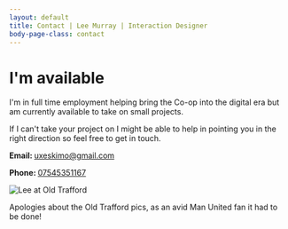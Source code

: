 ```yaml
---
layout: default
title: Contact | Lee Murray | Interaction Designer
body-page-class: contact
---
```


<h1 class="title">I'm available</h1>

<p>I'm in full time employment helping bring the Co-op into the digital era but am currently available to take on small projects.</p>

<p>If I can't take your project on I might be able to help in pointing you in the right direction so feel free to get in touch.</p>

<p><strong>Email: </strong><a href="mailto:uxeskimo@gmail.com">uxeskimo@gmail.com</a></p>
<p><strong>Phone: </strong><a href="tel:07545351167">07545351167</a></p>

<img src="http://s3-eu-west-1.amazonaws.com/eskimo/lee-old-trafford.jpg" alt="Lee at Old Trafford" />

<p>Apologies about the Old Trafford pics, as an avid Man United fan it had to be done!</p>